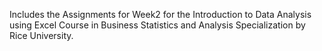 Includes the Assignments for Week2 for the Introduction to Data Analysis using Excel Course in Business Statistics and Analysis Specialization by Rice University.

